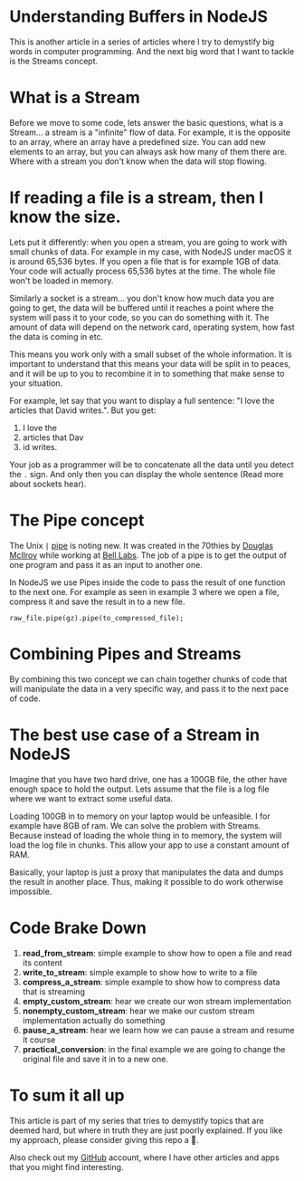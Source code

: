# Understanding Buffers in NodeJS

This is another article in a series of articles where I try to demystify big words in computer programming. And the next big word that I want to tackle is the Streams concept.

# What is a Stream

Before we move to some code, lets answer the basic questions, what is a Stream... a stream is a "infinite" flow of data. For example, it is the opposite to an array, where an array have a predefined size. You can add new elements to an array, but you can always ask how many of them there are. Where with a stream you don't know when the data will stop flowing.

# If reading a file is a stream, then I know the size.

Lets put it differently: when you open a stream, you are going to work with small chunks of data. For example in my case, with NodeJS under macOS it is around 65,536 bytes. If you open a file that is for example 1GB of data. Your code will actually process 65,536 bytes at the time. The whole file won't be loaded in memory.

Similarly a socket is a stream... you don't know how much data you are going to get, the data will be buffered until it reaches a point where the system will pass it to your code, so you can do something with it. The amount of data will depend on the network card, operating system, how fast the data is coming in etc.

This means you work only with a small subset of the whole information. It is important to understand that this means your data will be split in to peaces, and it will be up to you to recombine it in to something that make sense to your situation.

For example, let say that you want to display a full sentence: "I love the articles that David writes.". But you get:

1. I love the
1. articles that Dav
1. id writes.

Your job as a programmer will be to concatenate all the data until you detect the `.` sign. And only then you can display the whole sentence (Read more about sockets hear).

# The Pipe concept

The Unix `|` [pipe](https://en.wikipedia.org/wiki/Pipeline_(Unix)) is noting new. It was created in the 70thies by [Douglas McIlroy](https://en.wikipedia.org/wiki/Douglas_McIlroy) while working at [Bell Labs](https://en.wikipedia.org/wiki/Bell_Labs). The job of a pipe is to get the output of one program and pass it as an input to another one.

In NodeJS we use Pipes inside the code to pass the result of one function to the next one. For example as seen in example 3 where we open a file, compress it and save the result in to a new file.

`raw_file.pipe(gz).pipe(to_compressed_file);`

# Combining Pipes and Streams

By combining this two concept we can chain together chunks of code that will manipulate the data in a very specific way, and pass it to the next pace of code.

# The best use case of a Stream in NodeJS

Imagine that you have two hard drive, one has a 100GB file, the other have enough space to hold the output. Lets assume that the file is a log file where we want to extract some useful data.

Loading 100GB in to memory on your laptop would be unfeasible. I for example have 8GB of ram. We can solve the problem with Streams. Because instead of loading the whole thing in to memory, the system will load the log file in chunks. This allow your app to use a constant amount of RAM.

Basically, your laptop is just a proxy that manipulates the data and dumps the result in another place. Thus, making it possible to do work otherwise impossible.

# Code Brake Down

1. **read_from_stream**: simple example to show how to open a file and read its content
1. **write_to_stream**: simple example to show how to write to a file
1. **compress_a_stream**: simple example to show how to compress data that is streaming
1. **empty_custom_stream**: hear we create our won stream implementation
1. **nonempty_custom_stream**: hear we make our custom stream implementation actually do something
1. **pause_a_stream**: hear we learn how we can pause a stream and resume it course
1. **practical_conversion**: in the final example we are going to change the original file and save it in to a new one.

# To sum it all up

This article is part of my series that tries to demystify topics that are deemed hard, but where in truth they are just poorly explained. If you like my approach, please consider giving this repo a 🌟.

Also check out my [GitHub](https://github.com/davidgatti) account, where I have other articles and apps that you might find interesting.